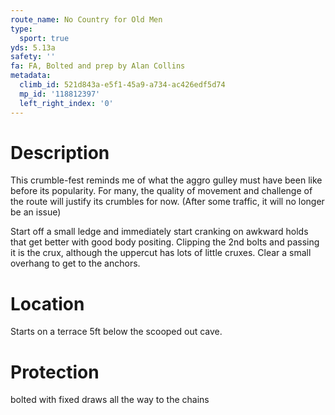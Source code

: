 ```yaml
---
route_name: No Country for Old Men
type:
  sport: true
yds: 5.13a
safety: ''
fa: FA, Bolted and prep by Alan Collins
metadata:
  climb_id: 521d843a-e5f1-45a9-a734-ac426edf5d74
  mp_id: '118812397'
  left_right_index: '0'
---
```

# Description
This crumble-fest reminds me of what the aggro gulley must have been like before its popularity. For many, the quality of movement and challenge of the route will justify its crumbles for now. (After some traffic, it will no longer be an issue)

Start off a small ledge and immediately start cranking on awkward holds that get better with good body positing. Clipping the 2nd bolts and passing it is the crux, although the uppercut has lots of little cruxes. Clear a small overhang to get to the anchors.

# Location
Starts on a terrace 5ft below the scooped out cave.

# Protection
bolted with fixed draws all the way to the chains
